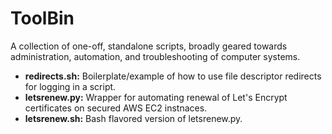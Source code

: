 ToolBin
=======

A collection of one-off, standalone scripts, broadly geared towards administration, automation, and troubleshooting of computer systems.

- __redirects.sh:__ Boilerplate/example of how to use file descriptor redirects for logging in a script.
- __letsrenew.py:__ Wrapper for automating renewal of Let's Encrypt certificates on secured AWS EC2 instnaces.
- __letsrenew.sh:__ Bash flavored version of letsrenew.py.
